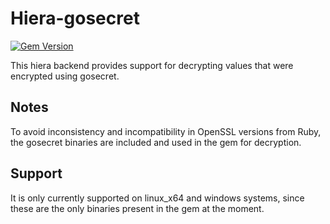 # Hiera-gosecret

[![Gem Version](https://badge.fury.io/rb/hiera-gosecret.svg)](http://badge.fury.io/rb/hiera-gosecret)

This hiera backend provides support for decrypting values that were encrypted using gosecret.

## Notes

To avoid inconsistency and incompatibility in OpenSSL versions from Ruby, the gosecret binaries are included and used in the gem for decryption.

## Support

It is only currently supported on linux_x64 and windows systems, since these are the only binaries present in the gem at the moment.
